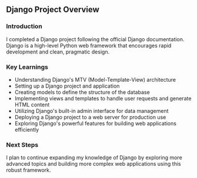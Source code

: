 ## Django Project Overview

### Introduction
I completed a Django project following the official Django documentation. Django is a high-level Python web framework that encourages rapid development and clean, pragmatic design.

### Key Learnings
- Understanding Django's MTV (Model-Template-View) architecture
- Setting up a Django project and application
- Creating models to define the structure of the database
- Implementing views and templates to handle user requests and generate HTML content
- Utilizing Django's built-in admin interface for data management
- Deploying a Django project to a web server for production use
- Exploring Django's powerful features for building web applications efficiently

### Next Steps
I plan to continue expanding my knowledge of Django by exploring more advanced topics and building more complex web applications using this robust framework.
